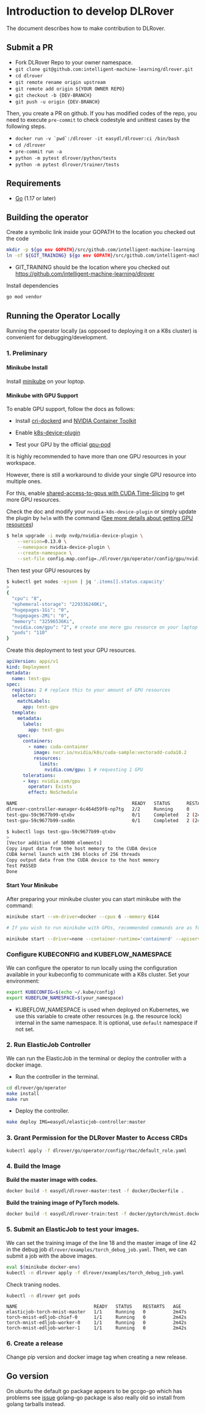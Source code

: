 # Introduction to develop DLRover

The document describes how to make contribution to DLRover.

## Submit a PR

- Fork DLRover Repo to your owner namespace.
- `git clone git@github.com:intelligent-machine-learning/dlrover.git`
- `cd dlrover`
- `git remote rename origin upstream`
- `git remote add origin ${YOUR OWNER REPO}`
- `git checkout -b {DEV-BRANCH}`
- `git push -u origin {DEV-BRANCH}`

Then, you create a PR on github. If you has modified codes of the repo,
you need to execute `pre-commit` to check codestyle and unittest cases
by the following steps.

- ```docker run -v `pwd`:/dlrover -it easydl/dlrover:ci /bin/bash```
- `cd /dlrover`
- `pre-commit run -a`
- `python -m pytest dlrover/python/tests`
- `python -m pytest dlrover/trainer/tests`

## Requirements

- [Go](https://golang.org/) (1.17 or later)

## Building the operator

Create a symbolic link inside your GOPATH to the location you checked out the code

```sh
mkdir -p ${go env GOPATH}/src/github.com/intelligent-machine-learning
ln -sf ${GIT_TRAINING} ${go env GOPATH}/src/github.com/intelligent-machine-learning/dlrover
```

- GIT_TRAINING should be the location where you checked out https://github.com/intelligent-machine-learning/dlrover

Install dependencies

```sh
go mod vendor
```

## Running the Operator Locally

Running the operator locally (as opposed to deploying it on a K8s cluster) is convenient for debugging/development.

### 1. Preliminary

#### Minikube Install

Install [minikube](https://kubernetes.io/docs/tasks/tools/) on your loptop.

#### Minikube with GPU Support

To enable GPU support, follow the docs as follows:

- Install [cri-dockerd](https://github.com/Mirantis/cri-dockerd)
and [NVIDIA Container Toolkit](https://github.com/NVIDIA/nvidia-docker)
- Enable [k8s-device-plugin](https://github.com/NVIDIA/k8s-device-plugin#preparing-your-gpu-nodes)

- Test your GPU by the official [gpu-pod](https://github.com/NVIDIA/k8s-device-plugin#running-gpu-jobs)

It is highly recommended to have more than one GPU resources in your workspace.

However, there is still a workaround to divide your single GPU resource into multiple ones.

For this, enable [shared-access-to-gpus with CUDA Time-Slicing](https://github.com/NVIDIA/k8s-device-plugin#shared-access-to-gpus-with-cuda-time-slicing) to get more GPU resources.

Check the doc and modify your ``nvidia-k8s-device-plugin`` or simply update the plugin by ``helm`` with the command ([See more details about getting GPU resources](https://github.com/ChenhuiHu/DLRover-Supplementary-Description-/blob/main/Obtain%20more%20GPU%20resources%20on%20a%20single%20machine.md))

```bash
$ helm upgrade -i nvdp nvdp/nvidia-device-plugin \
    --version=0.13.0 \
    --namespace nvidia-device-plugin \
    --create-namespace \
    --set-file config.map.config=./dlrover/go/operator/config/gpu/nvidia-device-plugin-gpu-shared.yaml
```

Then test your GPU resources by

```bash
$ kubectl get nodes -ojson | jq '.items[].status.capacity'
>
{
  "cpu": "8",
  "ephemeral-storage": "229336240Ki",
  "hugepages-1Gi": "0",
  "hugepages-2Mi": "0",
  "memory": "32596536Ki",
  "nvidia.com/gpu": "2", # create one more gpu resource on your laptop
  "pods": "110"
}
```

Create this deployment to test your GPU resources.

```yaml
apiVersion: apps/v1
kind: Deployment
metadata:
  name: test-gpu
spec:
  replicas: 2 # replace this to your amount of GPU resources
  selector:
    matchLabels:
      app: test-gpu
  template:
    metadata:
      labels:
        app: test-gpu
    spec:
      containers:
        - name: cuda-container
          image: nvcr.io/nvidia/k8s/cuda-sample:vectoradd-cuda10.2
          resources:
            limits:
              nvidia.com/gpu: 1 # requesting 1 GPU
      tolerations:
      - key: nvidia.com/gpu
        operator: Exists
        effect: NoSchedule
```

```bash
NAME                                          READY   STATUS      RESTARTS      AGE
dlrover-controller-manager-6c464d59f8-np7tg   2/2     Running     0             55m
test-gpu-59c9677b99-qtxbv                     0/1     Completed   2 (24s ago)   27s
test-gpu-59c9677b99-sxd6n                     0/1     Completed   2 (24s ago)   27s

$ kubectl logs test-gpu-59c9677b99-qtxbv
>
[Vector addition of 50000 elements]
Copy input data from the host memory to the CUDA device
CUDA kernel launch with 196 blocks of 256 threads
Copy output data from the CUDA device to the host memory
Test PASSED
Done
```

#### Start Your Minikube

After preparing your minikube cluster you can start minikube with the command:

```bash
minikube start --vm-driver=docker --cpus 6 --memory 6144

# If you wish to run minikube with GPUs, recommended commands are as follows.(root privilege requried)

minikube start --driver=none --container-runtime='containerd' --apiserver-ips 127.0.0.1 --apiserver-name localhost --cpus 6 --memory 6144
```

### Configure KUBECONFIG and KUBEFLOW_NAMESPACE

We can configure the operator to run locally using the configuration available in your kubeconfig to communicate with
a K8s cluster. Set your environment:

```sh
export KUBECONFIG=$(echo ~/.kube/config)
export KUBEFLOW_NAMESPACE=$(your_namespace)
```

- KUBEFLOW_NAMESPACE is used when deployed on Kubernetes, we use this variable to create other resources (e.g. the resource lock) internal in the same namespace. It is optional, use `default` namespace if not set.

### 2. Run ElasticJob Controller

We can run the ElasticJob in the terminal or deploy the controller with
a docker image.

- Run the controller in the terminal.

```bash
cd dlrover/go/operator
make install
make run
```

- Deploy the controller.

```bash
make deploy IMG=easydl/elasticjob-controller:master
```

### 3. Grant Permission for the DLRover Master to Access CRDs

```bash
kubectl apply -f dlrover/go/operator/config/rbac/default_role.yaml 
```

### 4. Build the Image 

**Build the master image with codes.**

```bash
docker build -t easydl/dlrover-master:test -f docker/Dockerfile .
```

**Build the training image of PyTorch models.**

```bash
docker build -t easydl/dlrover-train:test -f docker/pytorch/mnist.dockerfile .
```

### 5. Submit an ElasticJob to test your images.

We can set the training image of the line 18 and the master image
of line 42 in the debug job `dlrover/examples/torch_debug_job.yaml`.
Then, we can submit a job with the above images.

```bash
eval $(minikube docker-env)
kubectl -n dlrover apply -f dlrover/examples/torch_debug_job.yaml
```

Check traning nodes.

```bash
kubectl -n dlrover get pods
```

```
NAME                            READY   STATUS    RESTARTS   AGE
elasticjob-torch-mnist-master   1/1     Running   0          2m47s
torch-mnist-edljob-chief-0      1/1     Running   0          2m42s
torch-mnist-edljob-worker-0     1/1     Running   0          2m42s
torch-mnist-edljob-worker-1     1/1     Running   0          2m42s
```

### 6. Create a release

Change pip version and docker image tag when creating a new release.

## Go version

On ubuntu the default go package appears to be gccgo-go which has problems see [issue](https://github.com/golang/go/issues/15429) golang-go package is also really old so install from golang tarballs instead.
